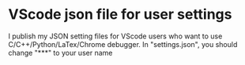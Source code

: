 # VScode json file for user settings
I publish my JSON setting files for VScode users who want to use C/C++/Python/LaTex/Chrome debugger.
In "settings.json", you should change "***" to your user name

